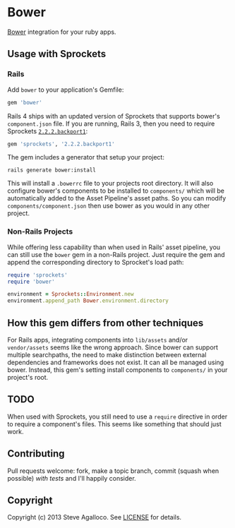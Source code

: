 # Bower

[Bower](http://twitter.github.com/bower/) integration for your ruby apps.

## Usage with Sprockets

### Rails

Add `bower` to your application's Gemfile:

```ruby
gem 'bower'
```

Rails 4 ships with an updated version of Sprockets that supports bower's `component.json` file. If you are running, Rails 3, then you need to require Sprockets [`2.2.2.backport1`](http://rubygems.org/gems/sprockets/versions/2.2.2.backport1):

```ruby
gem 'sprockets', '2.2.2.backport1'
```

The gem includes a generator that setup your project:

    rails generate bower:install

This will install a `.bowerrc` file to your projects root directory. It will also configure bower's components to be installed to `components/` which will be automatically added to the Asset Pipeline's asset paths. So you can modify `components/component.json` then use bower as you would in any other project.

### Non-Rails Projects

While offering less capability than when used in Rails' asset pipeline, you can still use the `bower` gem in a non-Rails project. Just require the gem and append the corresponding directory to Sprocket's load path:

```ruby
require 'sprockets'
require 'bower'

environment = Sprockets::Environment.new
environment.append_path Bower.environment.directory
```

## How this gem differs from other techniques

For Rails apps, integrating components into `lib/assets` and/or `vendor/assets` seems like the wrong approach. Since bower can support multiple searchpaths, the need to make distinction between external dependencies and frameworks does not exist. It can all be managed using bower. Instead, this gem's setting install components to `components/` in your project's root.

## TODO

When used with Sprockets, you still need to use a `require` directive in order to require a component's files. This seems like something that should just work.

## Contributing

Pull requests welcome: fork, make a topic branch, commit (squash when possible) *with tests* and I'll happily consider.

## Copyright

Copyright (c) 2013 Steve Agalloco. See [LICENSE](LICENSE.md) for details.
